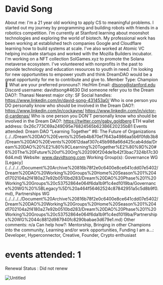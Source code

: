 # David Song

About me: I'm a 21 year old working to apply CS to meaningful problems. I started out my journey by programming and building robots with friends in a robotics competition. I'm currently at Stanford learning about moonshot technologies and exploring the world of biotech. My professional work has been working at established tech companies Google and Cloudflare learning how to build systems at scale. I've also worked at Atomic VC helping incubate startups and worked with the Mozilla Builders incubator. I'm working on a NFT collection SolGames.xyz to promote the Solana metaverse ecosystem. I've volunteered with nonprofits in the past to provide technology and education resources to youth in need. I'm looking for new opportunities to empower youth and think DreamDAO would be a great opportunity for me to contribute and give to.
Member Type: Champion 🙌
What are your preferred pronouns?: He/Him
Email: dtsong@stanford.edu
Discord username: davidtsong#4630
Did someone refer you to the Dream DAO?: Thanasi
Nearest major city: SF
Social handles: https://www.linkedin.com/in/david-song-431453a0/
Who is one person you DO personally know who should be involved in the Dream DAO?: https://www.linkedin.com/in/cockayne/
https://www.linkedin.com/in/victor-d-cardenas/
Who is one person you DON'T personally know who should be involved in the Dream DAO?: https://twitter.com/gaby_goldberg
ETH wallet address: 0x26c773C69a249D95e76824565b623B6E20235bB1
Events attended: Dream DAO “Learning Together” #6: The Future of Organizations (../../Dream%20DAO%20Events%205eb4b870ef7643a4986aa5b6f0fdb3b8/Dream%20DAO%20Events%200612daaf307c45b988a66d425cab4dda/Dream%20DAO%20%E2%80%9CLearning%20Together%E2%80%9D%20#6%20The%20Future%20of%20Org%202090f204de1b42f3bac7324b17c306d4.md)
Website: www.davidtsong.com
Working Group(s): Governance WG [Legacy] (../../../../Document%20Archive%20816b78f2e0c6400e8ce641cdd07e5402/Dream%20DAO%20Working%20Groups%20Home%20Season%201%204d1702104a2f4180a27e92b0510bd283/Dream%20DAO%20Phase%201%20Working%20Groups%20c53752864e064f6da1b9f1c4ed1019ba/Governance%20WG%20%5BLegacy%5D%20a464f56462524c87842951a5c5d8b9f0.md), Partnerships WG (../../../../Document%20Archive%20816b78f2e0c6400e8ce641cdd07e5402/Dream%20DAO%20Working%20Groups%20Home%20Season%201%204d1702104a2f4180a27e92b0510bd283/Dream%20DAO%20Phase%201%20Working%20Groups%20c53752864e064f6da1b9f1c4ed1019ba/Partnerships%20WG%2044c8812d987940fc8290babae3d679e1.md)
Other comments: n/a
Can help how?: Mentorship, Bringing in other Champions into the community, Learning and/or work opportunities, Funding
I am a...: Developer, Hyperconnector, Creative, Founder, Crypto enthusiast
# events attended: 1
Renewal Status : Did not renew

![Untitled](David%20Song%2049e8af316ac343d99e958681014f15fd/Untitled.png)